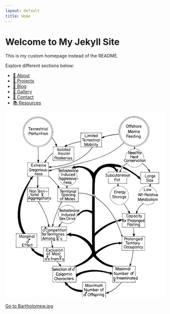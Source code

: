 ```yaml
---
layout: default
title: Home
---
```

# Welcome to My Jekyll Site
This is my custom homepage instead of the README.

Explore different sections below:

- [📄 About](/_pages/about.md/)
- [🚀 Projects](/projects.md/)
- [📝 Blog](/_pages/bartholomew/)
- [📸 Gallery](/gallery/)
- [📧 Contact](/contact/)
- [📚 Resources](/resources/)


<div class="widget-container">
  <div class="widget">
    <a href="{{ '/_pages/bartholomew.md' | relative_url }}">
      <img src="/assets/Bartholomew.jpg" alt="Widget Bartholomew" style="max-width: 100%; height: auto;" />
      <p>Go to Bartholomew.jpg</p>
    </a>
  </div>
</div>




